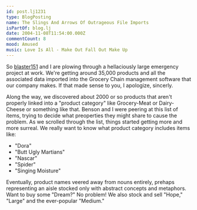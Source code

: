 ```yaml
---
id: post.lj1231
type: BlogPosting
name: The Slings And Arrows Of Outrageous File Imports
isPartOf: blog.lj
date: 2004-11-08T11:54:00.000Z
commentCount: 8
mood: Amused
music: Love Is All - Make Out Fall Out Make Up
---
```

So [blaster151](https://www.livejournal.com/users/blaster151) and I are plowing through a hellaciously large emergency project at work. We're getting around 35,000 products and all the associated data imported into the Grocery Chain management software that our company makes. If that made sense to you, I apologize, sincerly.

Along the way, we discovered about 2000 or so products that aren't properly linked into a "product category" like Grocery-Meat or Dairy-Cheese or something like that. Benson and I were peering at this list of items, trying to decide what preoperties they might share to cause the problem. As we scrolled through the list, things started getting more and more surreal. We really want to know what product category includes items like:

- "Dora"
- "Butt Ugly Martians"
- "Nascar"
- "Spider"
- "Singing Moisture"

Eventually, product names veered away from nouns entirely, prehaps representing an aisle stocked only with abstract concepts and metaphors. Want to buy some "Dream?" No problem! We also stock and sell "Hope," "Large" and the ever-popular "Medium."
